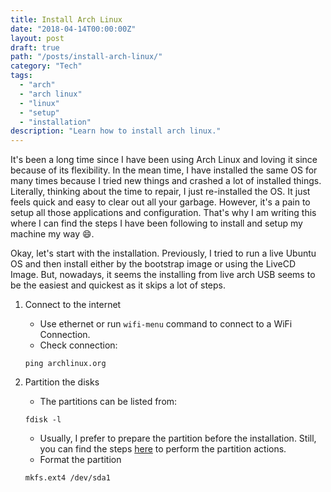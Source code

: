 ```yaml
---
title: Install Arch Linux
date: "2018-04-14T00:00:00Z"
layout: post
draft: true
path: "/posts/install-arch-linux/"
category: "Tech"
tags:
  - "arch"
  - "arch linux"
  - "linux"
  - "setup"
  - "installation"
description: "Learn how to install arch linux."
---
```


It's been a long time since I have been using Arch Linux and loving it since because of its flexibility. In the mean time, I have installed the same OS for many times because I tried new things and crashed a lot of installed things. Literally, thinking about the time to repair, I just re-installed the OS. It just feels quick and easy to clear out all your garbage. However, it's a pain to setup all those applications and configuration. That's why I am writing this where I can find the steps I have been following to install and setup my machine my way :smile:.

Okay, let's start with the installation. Previously, I tried to run a live Ubuntu OS and then install either by the bootstrap image or using the LiveCD Image. But, nowadays, it seems the installing from live arch USB seems to be the easiest and quickest as it skips a lot of steps.

1. Connect to the internet
    * Use ethernet or run `wifi-menu` command to connect to a WiFi Connection.
    * Check connection:
    ```console
    ping archlinux.org
    ```

2. Partition the disks
    * The partitions can be listed from:
    ```console
    fdisk -l
    ```
    * Usually, I prefer to prepare the partition before the installation. Still, you can find the steps <a target="_blank" href="https://wiki.archlinux.org/index.php/installation_guide#Partition_the_disks">here</a> to perform the partition actions.
    * Format the partition
    ```console
    mkfs.ext4 /dev/sda1
    ```
